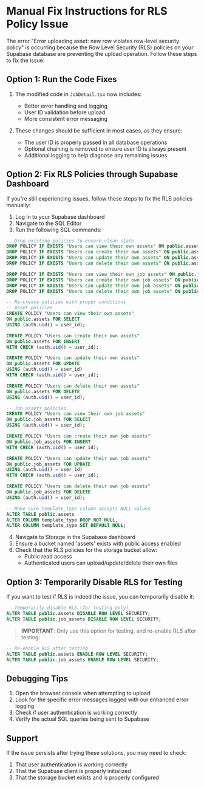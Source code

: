 # Manual Fix Instructions for RLS Policy Issue

The error "Error uploading asset: new row violates row-level security policy" is occurring because the Row Level Security (RLS) policies on your Supabase database are preventing the upload operation. Follow these steps to fix the issue:

## Option 1: Run the Code Fixes

1. The modified code in `JobDetail.tsx` now includes:
   - Better error handling and logging
   - User ID validation before upload
   - More consistent error messaging

2. These changes should be sufficient in most cases, as they ensure:
   - The user ID is properly passed in all database operations
   - Optional chaining is removed to ensure user ID is always present
   - Additional logging to help diagnose any remaining issues

## Option 2: Fix RLS Policies through Supabase Dashboard

If you're still experiencing issues, follow these steps to fix the RLS policies manually:

1. Log in to your Supabase dashboard
2. Navigate to the SQL Editor
3. Run the following SQL commands:

```sql
-- Drop existing policies to ensure clean slate
DROP POLICY IF EXISTS "Users can view their own assets" ON public.assets;
DROP POLICY IF EXISTS "Users can create their own assets" ON public.assets;
DROP POLICY IF EXISTS "Users can update their own assets" ON public.assets;
DROP POLICY IF EXISTS "Users can delete their own assets" ON public.assets;

DROP POLICY IF EXISTS "Users can view their own job assets" ON public.job_assets;
DROP POLICY IF EXISTS "Users can create their own job assets" ON public.job_assets;
DROP POLICY IF EXISTS "Users can update their own job assets" ON public.job_assets;
DROP POLICY IF EXISTS "Users can delete their own job assets" ON public.job_assets;

-- Re-create policies with proper conditions
-- Asset policies
CREATE POLICY "Users can view their own assets"
ON public.assets FOR SELECT
USING (auth.uid() = user_id);

CREATE POLICY "Users can create their own assets"
ON public.assets FOR INSERT
WITH CHECK (auth.uid() = user_id);

CREATE POLICY "Users can update their own assets"
ON public.assets FOR UPDATE
USING (auth.uid() = user_id)
WITH CHECK (auth.uid() = user_id);

CREATE POLICY "Users can delete their own assets"
ON public.assets FOR DELETE
USING (auth.uid() = user_id);

-- Job assets policies
CREATE POLICY "Users can view their own job assets"
ON public.job_assets FOR SELECT
USING (auth.uid() = user_id);

CREATE POLICY "Users can create their own job assets"
ON public.job_assets FOR INSERT
WITH CHECK (auth.uid() = user_id);

CREATE POLICY "Users can update their own job assets"
ON public.job_assets FOR UPDATE
USING (auth.uid() = user_id)
WITH CHECK (auth.uid() = user_id);

CREATE POLICY "Users can delete their own job assets"
ON public.job_assets FOR DELETE
USING (auth.uid() = user_id);

-- Make sure template_type column accepts NULL values
ALTER TABLE public.assets 
ALTER COLUMN template_type DROP NOT NULL,
ALTER COLUMN template_type SET DEFAULT NULL;
```

4. Navigate to Storage in the Supabase dashboard
5. Ensure a bucket named 'assets' exists with public access enabled
6. Check that the RLS policies for the storage bucket allow:
   - Public read access
   - Authenticated users can upload/update/delete their own files

## Option 3: Temporarily Disable RLS for Testing

If you want to test if RLS is indeed the issue, you can temporarily disable it:

```sql
-- Temporarily disable RLS (for testing only)
ALTER TABLE public.assets DISABLE ROW LEVEL SECURITY;
ALTER TABLE public.job_assets DISABLE ROW LEVEL SECURITY;
```

> **IMPORTANT**: Only use this option for testing, and re-enable RLS after testing:

```sql
-- Re-enable RLS after testing
ALTER TABLE public.assets ENABLE ROW LEVEL SECURITY;
ALTER TABLE public.job_assets ENABLE ROW LEVEL SECURITY;
```

## Debugging Tips

1. Open the browser console when attempting to upload
2. Look for the specific error messages logged with our enhanced error logging
3. Check if user authentication is working correctly
4. Verify the actual SQL queries being sent to Supabase

## Support

If the issue persists after trying these solutions, you may need to check:
1. That user authentication is working correctly
2. That the Supabase client is properly initialized
3. That the storage bucket exists and is properly configured 